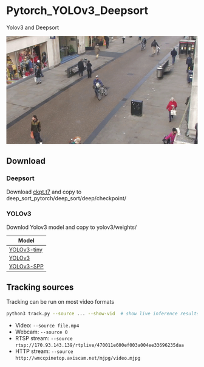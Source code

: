 # Pytorch_YOLOv3_Deepsort
 Yolov3 and Deepsort


![demo](demo_yolov3_deepsort.gif)

## Download
### Deepsort
Download [ckpt.t7](https://drive.google.com/drive/folders/1xhG0kRH1EX5B9_Iz8gQJb7UNnn_riXi6) and copy to deep_sort_pytorch/deep_sort/deep/checkpoint/

### YOLOv3
Downlod Yolov3 model and copy to yolov3/weights/

[assets]: https://github.com/ultralytics/yolov3/releases

|Model |
| ------ |
|[YOLOv3-tiny][assets] |
|[YOLOv3][assets] |
|[YOLOv3-SPP][assets] |

## Tracking sources

Tracking can be run on most video formats

```bash
python3 track.py --source ... --show-vid  # show live inference results as well
```

- Video:  `--source file.mp4`
- Webcam:  `--source 0`
- RTSP stream:  `--source rtsp://170.93.143.139/rtplive/470011e600ef003a004ee33696235daa`
- HTTP stream:  `--source http://wmccpinetop.axiscam.net/mjpg/video.mjpg`
